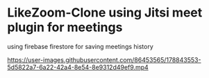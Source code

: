 # LikeZoom-Clone using Jitsi meet plugin for meetings 
using firebase firestore for saving meetings history

https://user-images.githubusercontent.com/86453565/178843553-5d5822a7-6a22-42a4-8e54-8e9312d49ef9.mp4

